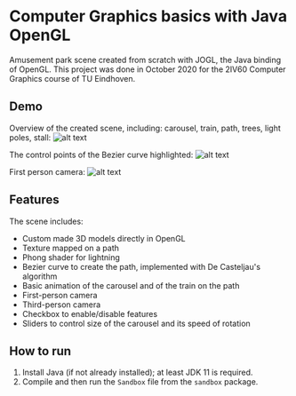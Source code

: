 # Computer Graphics basics with Java OpenGL
Amusement park scene created from scratch with JOGL, the Java binding of OpenGL. This project was done in October 2020 for the 2IV60 Computer Graphics course of TU Eindhoven.

## Demo
Overview of the created scene, including: carousel, train, path, trees, light poles, stall:
![alt text](allview.png)

The control points of the Bezier curve highlighted:
![alt text](cpcarousel.png) 

First person camera:
![alt text](cpcarousel.png) 

## Features
The scene includes:
- Custom made 3D models directly in OpenGL
- Texture mapped on a path
- Phong shader for lightning
- Bezier curve to create the path, implemented with De Casteljau's algorithm
- Basic animation of the carousel and of the train on the path
- First-person camera
- Third-person camera
- Checkbox to enable/disable features
- Sliders to control size of the carousel and its speed of rotation

## How to run
1. Install Java (if not already installed); at least JDK 11 is required.
2. Compile and then run the `Sandbox` file from the `sandbox` package.